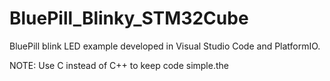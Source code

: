# BluePill_Blinky_STM32Cube
BluePill blink LED example developed in Visual Studio Code and PlatformIO.

NOTE: Use C instead of C++ to keep code simple.the
